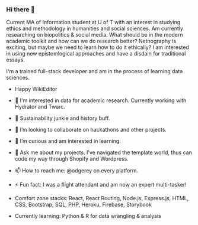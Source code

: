 ### Hi there 👋
Current MA of Information student at U of T with an interest in studying ethics and methodology in humanities and social sciences. Am currently researching on biopolitics & social media. What should be in the modern academic toolkit and how can we do research better? Netnography is exciting, but maybe we need to learn how to do it ethically? I am interested in using new epistomlogical approaches and have a disdain for traditional essays. 

I'm a trained full-stack developer and am in the process of learning data sciences. 
- Happy WikiEditor  
- 🔭 I'm interested in data for academic research. Currently working with Hydrator and Twarc. 
- 🌱 Sustainability junkie and history buff.  
- 👯 I’m looking to collaborate on hackathons and other projects. 
- 🤔 I’m curious and am interested in learning.
- 💬 Ask me about my projects. I've navigated the template world, thus can code my way through Shopify and Wordpress. 
- 📫 How to reach me: @odgerey on every platform.
- ⚡ Fun fact: I was a flight attendant and am now an expert multi-tasker! 


- Comfort zone stacks: React, React Routing, Node.js, Express.js, HTML, CSS, Bootstrap, SQL, PHP, Heroku, Firebase, Storybook
- Currently learning: Python & R for data wrangling & analysis

<!--
**odgerey/odgerey** is a ✨ _special_ ✨ repository because its `README.md` (this file) appears on your GitHub profile.

Here are some ideas to get you started:

- 🔭 I’m currently working on a DJing platform, a wordpress site, a squarespace site, two shopifys and one react site. 
- 🌱 I’m currently learning history and sustainability at the University of Concordia, as well as through MOOC edX. 
- 👯 I’m looking to collaborate on hackathons. 
- 🤔 I’m looking for help with BUGS.
- 💬 Ask me about my 1001 projects.
- 📫 How to reach me: @odgerey on every platform.
- ⚡ Fun fact: I was a flight attendant.
-->
